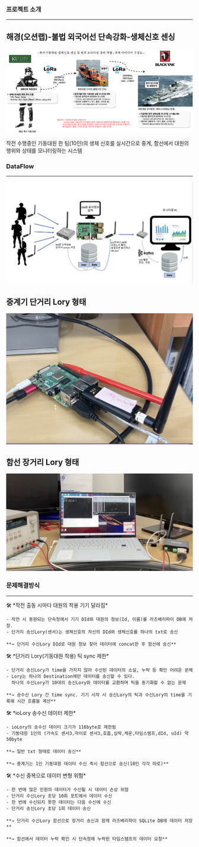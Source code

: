 ### 프로젝트 소개

---
## 해경(오션랩)-불법 외국어선 단속강화-생체신호 센싱
![about_project](./about_project.png)

작전 수행중인 기동대원 한 팀(10인)의 생체 신호를 실시간으로 중계, 함선에서 대원의 행위와 상태를 모니터링하는 시스템

### DataFlow

---
![LoRaNetwork_dataflow](./LoRaNetwork_dataflow.png)


## 중계기 단거리 Lory 형태
![raspberryPi_uLory](./raspberryPi_uLory.png)


## 함선 장거리 Lory 형태
![uLory_ioLory_powersupply](./uLory_ioLory_powersupply.png)

### 문제해결방식

---

<aside>
🛠 *작전 출동 시마다 대원의 착용 기기 달라짐*
</aside>

    - 작전 시 동원되는 단속정에서 기기 DId와 대원의 정보(Id, 이름)를 라즈베리파이 DB에 저장.
    - 단거리 송신Lory(센서)는 생체신호의 자신의 DId와 생체신호를 하나의 txt로 송신
    
    **→ 단거리 수신Lory DId로 대원 정보 찾아 데이터에 concat한 후 함선에 송신**


<aside>
🛠 *단거리 Lory(기동대원 착용) 틱 sync 제한*
</aside>

    - 단거리 송신Lory가 time을 가지지 않아 수신된 데이터의 소실, 누락 등 확인 어려운 문제
    - Lory는 하나의 Destination에만 데이터를 송신할 수 있다. 
      하나의 수신Lory가 10대의 송신Lory와 데이터를 교환하며 틱을 동기화할 수 없는 문제
    
    **→ 송수신 Lory 간 time sync. 기기 시작 시 송신Lory의 틱과 수신Lory의 time을 기록해 시간 흐름을 계산**
    

<aside>
🛠 *ioLory 송수신 데이터 제한*
</aside>

    - ioLory의 송수신 데이터 크기가 116byte로 제한됨
    - 기동대원 1인의 (가속도 센서3,자이로 센서3,호흡,심박,체온,타임스탬프,dId, uId) 약 50byte

    **→ 일반 txt 형태로 데이터 송신**
    
    **→ 중계기는 1인 기동대원 데이터 수신 즉시 함선으로 송신(10인 각각 따로)**


<aside>
🛠 *수신 중복으로 데이터 변형 위험*
</aside>

    - 한 번에 많은 인원의 데이터가 수신될 시 데이터 손상 위험
    - 단거리 수신Lory 초당 10회 포트에서 데이터 수신
    - 한 번에 수신되지 못한 데이터는 다음 수신에 수신
    - 단거리 송신Lory 초당 1회 데이터 송신
    
    **→ 단거리 수신Lory 함선으로 장거리 송신과 함께 라즈베리파이 SQLite DB에 데이터 저장**

    **→ 함선에서 데이터 누락 확인 시 단속정에 누락된 타임스탬프의 데이터 요청**



